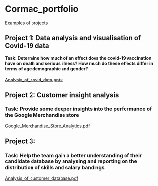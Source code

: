 # Cormac_portfolio
Examples of projects

## Project 1: Data analysis and visualisation of Covid-19 data
#### Task: Determine how much of an effect does the covid-19 vaccination have on death and serious illness? How much do these effects differ in terms of age demographic and gender?

[Analysis_of_covid_data.pptx](https://github.com/Cormac91/Cormac_portfolio/files/9213038/Analysis_of_covid_data.pptx)



## Project 2: Customer insight analysis
### Task: Provide some deeper insights into the performance of the Google Merchandise store

[Google_Merchandise_Store_Analytics.pdf](https://github.com/Cormac91/Cormac_portfolio/files/9192964/Google_Merchandise_Store_Analytics.pdf)



## Project 3:
### Task: Help the team gain a better understanding of their candidate database by analysing and reporting on the distribution of skills and salary bandings

[Analysis_of_customer_database.pdf](https://github.com/Cormac91/Cormac_portfolio/files/9213128/Analysis_of_customer_database.pdf)

